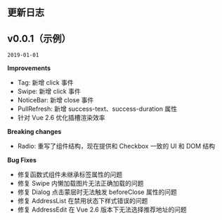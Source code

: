 ## 更新日志

## v0.0.1（示例）
`2019-01-01`

**Improvements**

- Tag: 新增 click 事件 
- Swipe: 新增 click 事件
- NoticeBar: 新增 close 事件
- PullRefresh: 新增 success-text、success-duration 属性 
- 针对 Vue 2.6 优化插槽渲染效率 

**Breaking changes**

- Radio: 重写了组件结构，现在提供和 Checkbox 一致的 UI 和 DOM 结构 

**Bug Fixes**

- 修复函数式组件未继承标签属性的问题
- 修复 Swipe 内懒加载图片无法正确加载的问题
- 修复 Dialog 点击蒙层时无法触发 beforeClose 属性的问题
- 修复 AddressList 在禁用状态下样式错误的问题 
- 修复 AddressEdit 在 Vue 2.6 版本下无法选择推荐地址的问题 